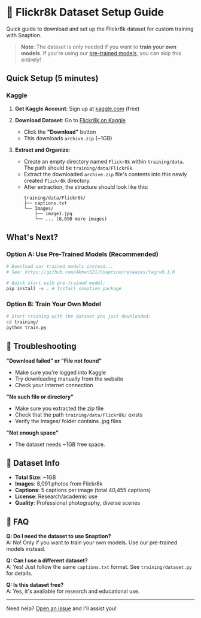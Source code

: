 # 📁 Flickr8k Dataset Setup Guide

Quick guide to download and set up the Flickr8k dataset for custom training with Snaption.

> **Note**: The dataset is only needed if you want to **train your own models**. If you're using our [pre-trained models](https://github.com/Akhan521/Snaption/releases/tag/v0.1.0), you can skip this entirely!

## Quick Setup (5 minutes)

### Kaggle 

1. **Get Kaggle Account**: Sign up at [kaggle.com](https://www.kaggle.com) (free)

2. **Download Dataset**: Go to [Flickr8k on Kaggle](https://www.kaggle.com/datasets/adityajn105/flickr8k)
   - Click the **"Download"** button
   - This downloads `archive.zip` (~1GB)

3. **Extract and Organize**:
   - Create an empty directory named `Flickr8k` within `training/data`. The path should be `training/data/Flickr8k`.
   - Extract the downloaded `archive.zip` file's contents into this newly created `Flickr8k` directory.
   - After extraction, the structure should look like this:
     ```
     training/data/Flickr8k/
     ├── captions.txt
     └── Images/
         ├── image1.jpg
         └── ... (8,090 more images)
     ```

## What's Next?

### Option A: Use Pre-Trained Models (Recommended)
```bash
# Download our trained models instead...
# See: https://github.com/Akhan521/Snaption/releases/tag/v0.1.0

# Quick start with pre-trained model:
pip install -e . # Install snaption package
```

### Option B: Train Your Own Model
```bash
# Start training with the dataset you just downloaded:
cd training/
python train.py
```

## 🔧 Troubleshooting

**"Download failed" or "File not found"**
- Make sure you're logged into Kaggle
- Try downloading manually from the website
- Check your internet connection

**"No such file or directory"**
- Make sure you extracted the zip file
- Check that the path `training/data/Flickr8k/` exists
- Verify the Images/ folder contains .jpg files

**"Not enough space"**  
- The dataset needs ~1GB free space.

## 📖 Dataset Info

- **Total Size**: ~1GB
- **Images**: 8,091 photos from Flickr8k
- **Captions**: 5 captions per image (total 40,455 captions)
- **License**: Research/academic use
- **Quality**: Professional photography, diverse scenes

## 🤔 FAQ

**Q: Do I need the dataset to use Snaption?**  
A: No! Only if you want to train your own models. Use our pre-trained models instead.

**Q: Can I use a different dataset?**  
A: Yes! Just follow the same `captions.txt` format. See `training/dataset.py` for details.

**Q: Is this dataset free?**  
A: Yes, it's available for research and educational use.

---

Need help? [Open an issue](https://github.com/Akhan521/Snaption/issues) and I'll assist you! 